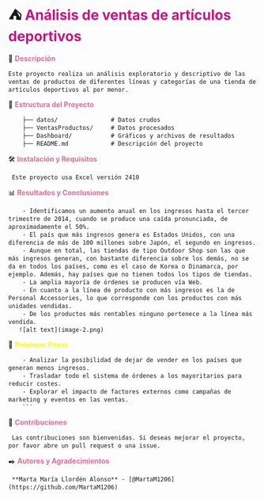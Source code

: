 # :tent: <span style="color:MediumVioletRed">**Análisis de ventas de artículos deportivos**</span>

:book: <span style="color:PaleVioletRed">**Descripción**</span>

    Este proyecto realiza un análisis exploratorio y descriptivo de las ventas de productos de diferentes líneas y categorías de una tienda de artículos deportivos al por menor.
        

:file_folder: <span style="color:PaleVioletRed">**Estructura del Proyecto**</span>


        ├── datos/               # Datos crudos
        ├── VentasProductos/     # Datos procesados
        ├── Dashboard/           # Gráficos y archivos de resultados
        ├── README.md            # Descripción del proyecto
     

🛠️ <span style="color:PaleVioletRed">**Instalación y Requisitos**</span>

     Este proyecto usa Excel versión 2410 


📊 <span style="color:PaleVioletRed">**Resultados y Conclusiones**</span>

        - Identificamos un aumento anual en los ingresos hasta el tercer trimestre de 2014, cuando se produce una caída pronunciada, de aproximadamente el 50%.
        - El país que más ingresos genera es Estados Unidos, con una diferencia de más de 100 millones sobre Japón, el segundo en ingresos.
        - Aunque en total, las tiendas de tipo Outdoor Shop son las que más ingresos generan, con bastante diferencia sobre los demás, no se da en todos los países, como es el caso de Korea o Dinamarca, por ejemplo. Además, hay países que no tienen todos los tipos de tiendas.
        - La amplia mayoría de órdenes se producen vía Web.
        - En cuanto a la línea de producto con más ingresos es la de Personal Accessories, lo que corresponde con los productos con más unidades vendidas.
        - De los productos más rentables ninguno pertenece a la línea más vendida. 
       ![alt text](image-2.png)


🔄 <span style="color:Yellow">**Próximos Pasos**</span>

        - Analizar la posibilidad de dejar de vender en los países que generan menos ingresos.
        - Trasladar todo el sistema de órdenes a los mayoritarios para reducir costes.
        - Explorar el impacto de factores externos como campañas de marketing y eventos en las ventas.
        ```

🤝 <span style="color:PaleVioletRed">**Contribuciones**</span>

     Las contribuciones son bienvenidas. Si deseas mejorar el proyecto, por favor abre un pull request o una issue.


✒️ <span style="color:PaleVioletRed">**Autores y Agradecimientos**</span>

     **Marta María Llordén Alonso** - [@MartaM1206](https://github.com/MartaM1206)
     


